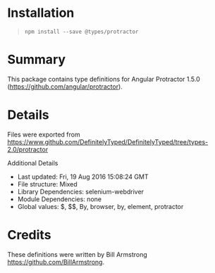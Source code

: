 # Installation
> `npm install --save @types/protractor`

# Summary
This package contains type definitions for Angular Protractor 1.5.0 (https://github.com/angular/protractor).

# Details
Files were exported from https://www.github.com/DefinitelyTyped/DefinitelyTyped/tree/types-2.0/protractor

Additional Details
 * Last updated: Fri, 19 Aug 2016 15:08:24 GMT
 * File structure: Mixed
 * Library Dependencies: selenium-webdriver
 * Module Dependencies: none
 * Global values: $, $$, By, browser, by, element, protractor

# Credits
These definitions were written by Bill Armstrong <https://github.com/BillArmstrong>.
